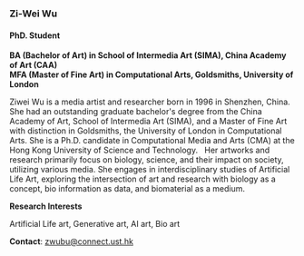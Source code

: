 ### Zi-Wei Wu
#### PhD. Student
**BA (Bachelor of Art) in School of Intermedia Art (SIMA), China Academy of Art (CAA)**\
**MFA (Master of Fine Art) in Computational Arts, Goldsmiths, University of London**

Ziwei Wu is a media artist and researcher born in 1996 in Shenzhen, China. She had an outstanding graduate bachelor's degree from the China Academy of Art, School of Intermedia Art (SIMA), and a Master of Fine Art with distinction in Goldsmiths, the University of London in Computational Arts. She is a Ph.D. candidate in Computational Media and Arts (CMA) at the Hong Kong University of Science and Technology.
 
Her artworks and research primarily focus on biology, science, and their impact on society, utilizing various media. She engages in interdisciplinary studies of Artificial Life Art, exploring the intersection of art and research with biology as a concept, bio information as data, and biomaterial as a medium.

**Research Interests**

Artificial Life art, Generative art, AI art, Bio art

**Contact**: zwubu@connect.ust.hk